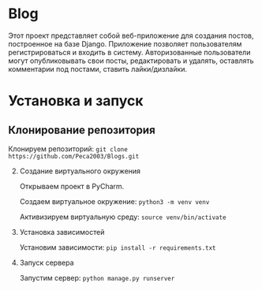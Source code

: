 # Blog

Этот проект представляет собой веб-приложение для создания постов, построенное на базе Django. Приложение позволяет пользователям регистрироваться и входить в систему. Авторизованные пользователи могут опубликовывать свои посты, редактировать и удалять, оставлять комментарии под постами, ставить лайки/дизлайки. 

# Установка и запуск

## Клонирование репозитория

   Клонируем репозиторий:   `git clone https://github.com/Peca2003/Blogs.git`

2. Создание виртуального окружения

   Открываем проект в PyCharm.

   Создаем виртуальное окружение:   `python3 -m venv venv`

   Активизируем виртуальную среду:   `source venv/bin/activate`
   
3. Установка зависимостей

   Установим зависимости:   `pip install -r requirements.txt`
   
4. Запуск сервера

   Запустим сервер:   `python manage.py runserver`
